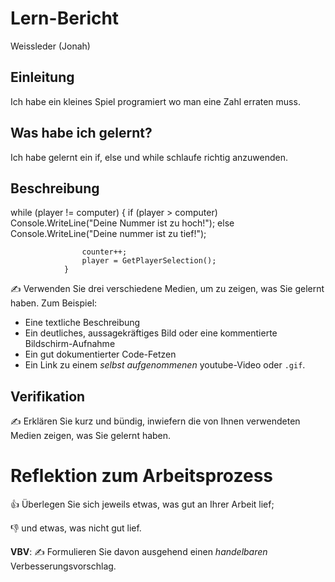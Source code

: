 
# Lern-Bericht
Weissleder (Jonah)

## Einleitung

Ich habe ein kleines Spiel programiert wo man eine Zahl erraten muss.

## Was habe ich gelernt?

Ich habe gelernt ein if, else und while schlaufe richtig anzuwenden.

## Beschreibung

 while (player != computer)
                {
                    if (player > computer)
                        Console.WriteLine("Deine Nummer ist zu hoch!");
                    else
                        Console.WriteLine("Deine nummer ist zu tief!");

                    counter++;
                    player = GetPlayerSelection();
                }

✍️ Verwenden Sie drei verschiedene Medien, um zu zeigen, was Sie gelernt haben. Zum Beispiel:

* Eine textliche Beschreibung
* Ein deutliches, aussagekräftiges Bild oder eine kommentierte Bildschirm-Aufnahme
* Ein gut dokumentierter Code-Fetzen
* Ein Link zu einem *selbst aufgenommenen* youtube-Video oder `.gif`.

## Verifikation

✍️ Erklären Sie kurz und bündig, inwiefern die von Ihnen verwendeten Medien zeigen, was Sie gelernt haben.

# Reflektion zum Arbeitsprozess

👍 Überlegen Sie sich jeweils etwas, was gut an Ihrer Arbeit lief; 

👎 und etwas, was nicht gut lief.

**VBV**: ✍️ Formulieren Sie davon ausgehend einen *handelbaren* Verbesserungsvorschlag.
